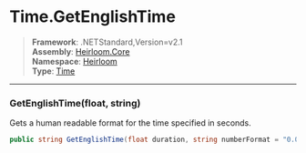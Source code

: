 # Time.GetEnglishTime

> **Framework**: .NETStandard,Version=v2.1  
> **Assembly**: [Heirloom.Core][0]  
> **Namespace**: [Heirloom][0]  
> **Type**: [Time][1]

--------------------------------------------------------------------------------

### GetEnglishTime(float, string)

Gets a human readable format for the time specified in seconds.

```cs
public string GetEnglishTime(float duration, string numberFormat = "0.0")
```

[0]: ../Heirloom.Core.md
[1]: Heirloom.Time.md
